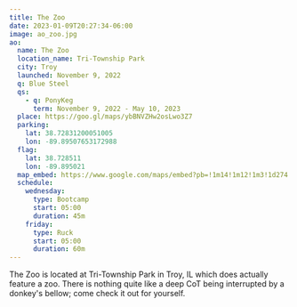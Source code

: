```yaml
---
title: The Zoo
date: 2023-01-09T20:27:34-06:00
image: ao_zoo.jpg
ao:
  name: The Zoo
  location_name: Tri-Township Park
  city: Troy
  launched: November 9, 2022
  q: Blue Steel
  qs:
    - q: PonyKeg
      term: November 9, 2022 - May 10, 2023
  place: https://goo.gl/maps/ybBNVZHw2osLwo3Z7
  parking:
    lat: 38.72831200051005
    lon: -89.89507653172988
  flag:
    lat: 38.728511
    lon: -89.895021
  map_embed: https://www.google.com/maps/embed?pb=!1m14!1m12!1m3!1d274.9082744659532!2d-89.89500919565761!3d38.72847753208137!2m3!1f0!2f0!3f0!3m2!1i1024!2i768!4f13.1!5e1!3m2!1sen!2sus!4v1690853539518!5m2!1sen!2sus
  schedule:
    wednesday:
      type: Bootcamp
      start: 05:00
      duration: 45m
    friday:
      type: Ruck
      start: 05:00
      duration: 60m
---
```

The Zoo is located at Tri-Township Park in Troy, IL which does actually feature a zoo.
There is nothing quite like a deep CoT being interrupted by a donkey's bellow; come check it out for yourself.
